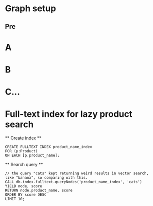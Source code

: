 # Graph setup

## Pre

# A

# B

# C...

# Full-text index for lazy product search
** Create index **
```cypher
CREATE FULLTEXT INDEX product_name_index
FOR (p:Product)
ON EACH [p.product_name];
```
  
** Search query **
```cypher
// the query "cats" kept returning weird results in vector search, like "banana", so comparing with this.
CALL db.index.fulltext.queryNodes('product_name_index', 'cats') 
YIELD node, score
RETURN node.product_name, score
ORDER BY score DESC
LIMIT 10;
```
